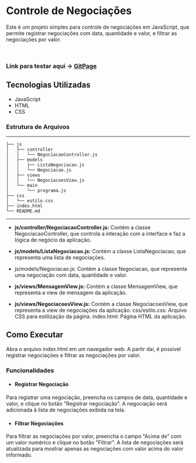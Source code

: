 # Controle de Negociações
Este é um projeto simples para controle de negociações em JavaScript, que permite registrar negociações com data, quantidade e valor, e filtrar as negociações por valor.

<br>

### Link para testar aqui &#x2192; [GitPage](https://fhoinaski.github.io/FullStack_semana_4/)


## Tecnologias Utilizadas
- JavaScript
- HTML
- CSS

### Estrutura de Arquivos

---
```
├── js
│   ├── controller
│   │   └── NegociacaoController.js
│   ├── models
│   │   ├── ListaNegociacao.js
│   │   └── Negociacao.js
│   ├── views
│   │   └── NegociacoesView.js
│   └── main
│       └── programa.js
├── css
│   └── estilo.css
├── index.html
└── README.md
````
---

- **js/controller/NegociacaoController.js:** Contém a classe NegociacaoController, que controla a interação com a 
interface e faz a lógica de negócio da aplicação.

- **js/models/ListaNegociacao.js:**  Contém a classe ListaNegociacao, que representa uma lista de negociações.

- js/models/Negociacao.js: Contém a classe Negociacao, que representa uma negociação com data, quantidade e valor.
- **js/views/MensagemView.js:** Contém a classe MensagemView, que representa a view de mensagem da aplicação.
- **js/views/NegociacoesView.js:** Contém a classe NegociacoesView, que representa a view de negociações da aplicação.
css/estilo.css: Arquivo CSS para estilização da página.
index.html: Página HTML da aplicação.

## Como Executar
Abra o arquivo index.html em um navegador web. A partir daí, é possível registrar negociações e filtrar as negociações por valor.

### Funcionalidades
- #### Registrar Negociação
Para registrar uma negociação, preencha os campos de data, quantidade e valor, e clique no botão "Registrar negociação". A negociação será adicionada à lista de negociações exibida na tela.

- #### Filtrar Negociações
Para filtrar as negociações por valor, preencha o campo "Acima de" com um valor numérico e clique no botão "Filtrar". A lista de negociações será atualizada para mostrar apenas as negociações com valor acima do valor informado.